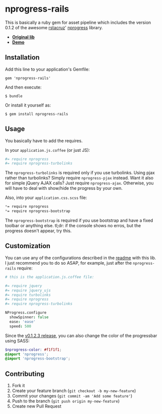 # nprogress-rails

This is basically a ruby gem for asset pipeline which includes the version
0.1.2 of the awesome [rstacruz][rstacruz]' [nprogress][lib] library.

- [**Original lib**][lib]
- [**Demo**][demo]


[rstacruz]: https://github.com/rstacruz
[lib]: https://github.com/rstacruz/nprogress
[demo]: http://ricostacruz.com/nprogress/

## Installation

Add this line to your application's Gemfile:

    gem 'nprogress-rails'

And then execute:

    $ bundle

Or install it yourself as:

    $ gem install nprogress-rails

## Usage

You basically have to add the requires.

In your `application.js.coffee` (or just JS):

```coffeescript
#= require nprogress
#= require nprogress-turbolinks
```

The `nprogress-turbolinks` is required only if you use turbolinks. Using pjax
rather than turbolinks? Simply require `nprogress-pjax` instead. Want it also
for simple jQuery AJAX calls? Just require `nprogress-ajax`. Otherwise,
you will have to deal with show/hide the progress by your own.

Also, into your `application.css.scss` file:

```scss
*= require nprogress
*= require nprogress-bootstrap
```

The `nprogress-bootstrap` is required if you use bootstrap and have a fixed
toolbar or anything else. tl;dr: if the console shows no erros, but the
progress doesn't appear, try this.

## Customization

You can use any of the configurations described in the [readme](https://github.com/rstacruz/nprogress#configuration)
with this lib. I just recommend you to do so ASAP, for example, just after
the `nprogress-rails` require:

```coffeescript
# this is the application.js.coffee file:

#= require jquery
#= require jquery_ujs
#= require turbolinks
#= require nprogress
#= require nprogress-turbolinks

NProgress.configure
  showSpinner: false
  ease: 'ease'
  speed: 500
```

Since the [v0.1.2.3 release](https://github.com/caarlos0/nprogress-rails/releases/tag/v0.1.2.3),
you can also change the color of the progressbar using SASS:

```scss
$nprogress-color: #f1f1f1;
@import 'nprogress';
@import 'nprogress-bootstrap';
```

## Contributing

1. Fork it
2. Create your feature branch (`git checkout -b my-new-feature`)
3. Commit your changes (`git commit -am 'Add some feature'`)
4. Push to the branch (`git push origin my-new-feature`)
5. Create new Pull Request
